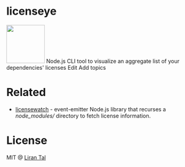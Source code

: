 # licenseye

<img src="https://cdn.rawgit.com/lirantal/licenseye/4ce1a1ce/logo43.svg" height="100px">
Node.js CLI tool to visualize an aggregate list of your dependencies' licenses Edit Add topics

# Related

* [licensewatch](https://github.com/lirantal/licensewatch) - event-emitter Node.js library that recurses a *node_modules/* directory to fetch license information.

# License

MIT @ [Liran Tal](https://github.com/lirantal)